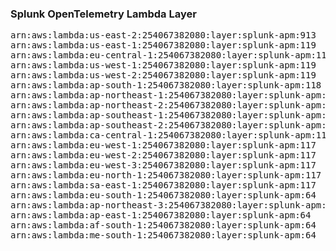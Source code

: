 <h3>Splunk OpenTelemetry Lambda Layer</h3>

<pre>
arn:aws:lambda:us-east-2:254067382080:layer:splunk-apm:913
arn:aws:lambda:us-east-1:254067382080:layer:splunk-apm:119
arn:aws:lambda:eu-central-1:254067382080:layer:splunk-apm:119
arn:aws:lambda:us-west-1:254067382080:layer:splunk-apm:119
arn:aws:lambda:us-west-2:254067382080:layer:splunk-apm:119
arn:aws:lambda:ap-south-1:254067382080:layer:splunk-apm:118
arn:aws:lambda:ap-northeast-1:254067382080:layer:splunk-apm:118
arn:aws:lambda:ap-northeast-2:254067382080:layer:splunk-apm:118
arn:aws:lambda:ap-southeast-1:254067382080:layer:splunk-apm:118
arn:aws:lambda:ap-southeast-2:254067382080:layer:splunk-apm:117
arn:aws:lambda:ca-central-1:254067382080:layer:splunk-apm:117
arn:aws:lambda:eu-west-1:254067382080:layer:splunk-apm:117
arn:aws:lambda:eu-west-2:254067382080:layer:splunk-apm:117
arn:aws:lambda:eu-west-3:254067382080:layer:splunk-apm:117
arn:aws:lambda:eu-north-1:254067382080:layer:splunk-apm:117
arn:aws:lambda:sa-east-1:254067382080:layer:splunk-apm:117
arn:aws:lambda:eu-south-1:254067382080:layer:splunk-apm:64
arn:aws:lambda:ap-northeast-3:254067382080:layer:splunk-apm:64
arn:aws:lambda:ap-east-1:254067382080:layer:splunk-apm:64
arn:aws:lambda:af-south-1:254067382080:layer:splunk-apm:64
arn:aws:lambda:me-south-1:254067382080:layer:splunk-apm:64
</pre>
